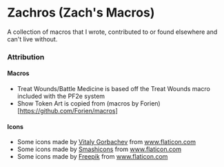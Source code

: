 # Zachros (Zach's Macros)
A collection of macros that I wrote, contributed to or found elsewhere and can't live without.

### Attribution
#### Macros
* Treat Wounds/Battle Medicine is based off the Treat Wounds macro included with the PF2e system
* Show Token Art is copied from (macros by Forien)[https://github.com/Forien/macros]
#### Icons
* Some icons made by <a href="https://www.flaticon.com/authors/vitaly-gorbachev" title="Vitaly Gorbachev">Vitaly Gorbachev</a> from <a href="https://www.flaticon.com/" title="Flaticon">www.flaticon.com</a>
* Some icons made by <a href="https://www.flaticon.com/authors/smashicons" title="Smashicons">Smashicons</a> from <a href="https://www.flaticon.com/" title="Flaticon">www.flaticon.com</a>
* Some icons made by <a href="https://www.freepik.com" title="Freepik">Freepik</a> from <a href="https://www.flaticon.com/" title="Flaticon">www.flaticon.com</a>